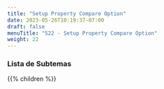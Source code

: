 ```yaml
---
title: "Setup Property Compare Option"
date: 2023-05-26T10:19:37-07:00
draft: false
menuTitle: "S22 - Setup Property Compare Option"
weight: 22
---
```


### Lista de Subtemas
{{% children  %}}

